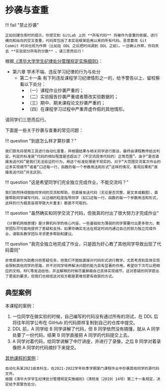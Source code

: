 # 抄袭与查重

!!! fail "禁止抄袭"

    正如创建仓库时的提示，你提交到 GitLab 上的 **所有代码** 将被作为查重的依据，进行横向和纵向的交叉查重，代码库包括了本实验框架启用以来的所有代码。恶意篡改 Git Commit 时间也视为作弊（比如在 DDL 之后把时间调到 DDL 之前）。一旦确认作弊，你将失去 **实验部分所有的分数** 。请三思而后行！

根据[《清华大学学生纪律处分管理规定实施细则》](https://www.tsinghua.edu.cn/info/1094/82878.htm)：

- 第六章 学术不端、违反学习纪律的行为与处分
    - 第二十一条 有下列违反课程学习纪律情形之一的，给予警告以上、留校察看以下处分：
        - （一）课程作业抄袭严重的；
        - （二）实验报告抄袭严重或者篡改实验数据的；
        - （三）期中、期末课程论文抄袭严重的；
        - （四）在课程学习过程中严重弄虚作假的其他情形。

请同学们三思而后行。

下面是一些关于抄袭与查重的常见问题：

!!! question "到底怎么样才算抄袭？"

    我们首先将使用工具进行自动化查重，并根据结果与相关同学进行面谈，最终由课程教师给出判定。判定的标准是“代码的相似程度是否超出了（不交流具体代码的）正常范围”。由于“是否直接发送代码”是我们无法验证的行为，用这个标准处理是不现实的。对于“大范围交流某次作业的过多实现细节”或者“口述每一行、函数的每一个参数用法和形式”这样的情况，客观后果和“直接发送代码”并无区别。

!!! question "这是希望同学们完全独立完成作业，不能交流吗？"

    我们依然持续鼓励同学间的交流和帮助，但直接发送代码（无论是否完整、是文本或截图）、直接帮助同学编写代码、以过细的粒度指导同学（如口述每一行、函数的每一个参数用法和形式，这样的行为极其容易导致大片重复）都是不可取的。

!!! question "虽然确实和同学交流了代码，但我真的付出了很大努力才完成作业"

    《计算机网络原理》是计算机科学的核心内容，一些基础较为薄弱的同学需要付出更多努力。教学团队尽可能地提供了答疑和支持。如果你确实无法在规定时间内通过自己的努力独立完成作业，请联系教学团队寻求更多帮助和建议。

!!! question "我完全独立地完成了作业，只是因为好心教了其他同学导致出现了代码雷同"

    非常感谢你为助教分担答疑任务，但我们不鼓励直接对代码形式进行教学。尤其考虑到具体实现会限制其他同学的思路，并不对同学培养解决问题的能力具有显著的作用。希望你下次可以把相应的文档、RFC等发送给他，并且解释的时候尽量屏蔽自己具体实现细节。这对答疑的同学提出了更高的要求，但我们也相信这对双方都是更难但更有收获的方式。

## 典型案例

本课程的案例：

1. 一位同学在做实验的时候，自己编写的代码没有通过所有的测试，在 DDL 后将往年同学公布在 GitHub 的代码原样复制到自己的仓库中提交。
2. DDL 前，A 同学给 B 同学讲解了代码，但 B 同学依然没有搞懂，就从 A 同学处要了一份代码，结果 B 同学直接把 A 同学的代码提交上去。
3. A 同学对着代码，给同学讲解了中厅讲座，并进行了录像，之后 B 同学对着录像把 A 同学的代码摘抄下来提交。

[其他课程的案例](http://jwcbg.cic.tsinghua.edu.cn/jwcbg/detail_cat.jsp?boardid=57&seq=8424)：

```
自动化系某2021级本科生，在2021-2022学年秋季学期某门课程作业中抄袭其他同学的源代码文件。
根据《清华大学学生纪律处分管理规定实施细则》（清校发〔2019〕14号）第二十一条规定，决定给予其警告处分。
```